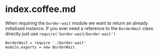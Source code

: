 # index.coffee.md

When requiring the `border-wait` module we want to
return an already initialized instance. If you ever
need a reference to the `BorderWait` class directly
just use `require('border-wait/border-wait')`

    BorderWait = require './border-wait'
    module.exports = new BorderWait